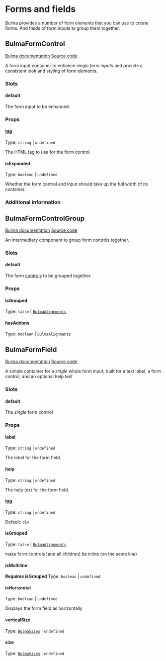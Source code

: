 # Forms and fields

Bulma provides a number of form elements that you can use to create forms. And fields of form inputs to group them
together.

[//]: # (This is by far the trickiest and most complex/difficult set of components to use, to have them displayed nicely as Bulma provides)

## BulmaFormControl

[Bulma documentation](https://bulma.io/documentation/form/general/#form-control)
[Source code](../../src/components/form/groups/BulmaFormControl.vue)

A form input container to enhance _single form inputs_ and provide a consistent look and styling of form elements.

### Slots

#### default

The form input to be enhanced.

### Props

#### [tag](../types/common_types.md#tag)

Type: `string` | `undefined`

The HTML tag to use for the form control.

#### isExpanded

Type: `boolean` | `undefined`

Whether the form control and input should take up the full width of its container.

### Additional information

## BulmaFormControlGroup

[Bulma documentation](https://bulma.io/documentation/form/general/#form-group)
[Source code](../../src/components/form/groups/BulmaFormControlGroup.vue)

An intermediary component to group form controls together.

### Slots

#### default

The form [controls](#bulmaformcontrol) to be grouped together.

### Props

#### isGrouped

Type: `false` | [`BulmaAlignments`](../types/common_types.md#bulmaalignments)

#### hasAddons

Type: `boolean` | [`BulmaAlignments`](../types/common_types.md#bulmaalignments)

## BulmaFormField

[Bulma documentation](https://bulma.io/documentation/form/general/#form-field)
[Source code](../../src/components/form/groups/BulmaFormField.vue)

A simple container for a _single_ whole form input; built for a text label, a form control, and an optional help text

### Slots

#### default

The *single* form control

### Props

#### label

Type: `string` | `undefined`

The label for the form field.

#### help

Type: `string` | `undefined`

The help text for the form field.

#### [tag](../types/common_types.md#tag)

Type: `string` | `undefined`

Default: `div`

#### isGrouped

Type: `false` | [`BulmaAlignments`](../types/common_types.md#bulmaalignments)

make form controls [and all children] be inline (on the same line)

#### isMultiline

**Requires isGrouped**
Type: `boolean` | `undefined`

#### isHorizontal

Type: `boolean` | `undefined`

Displays the form field as horizontally

#### verticalSize

Type: [`BulmaSizes`](../types/common_types.md#bulmasizes) | `undefined`

#### size

Type: [`BulmaSizes`](../types/common_types.md#bulmasizes) | `undefined`